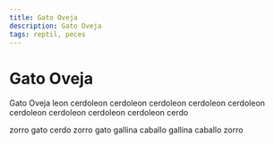 ```yaml
---
title: Gato Oveja
description: Gato Oveja
tags: reptil, peces
---
```


# Gato Oveja

Gato Oveja leon cerdoleon cerdoleon cerdoleon cerdoleon cerdoleon cerdoleon cerdoleon cerdoleon cerdoleon cerdo

zorro gato cerdo zorro gato gallina caballo gallina caballo zorro